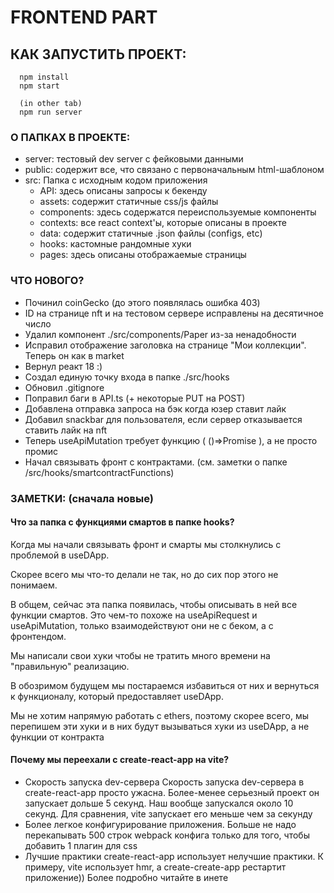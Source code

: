# FRONTEND PART

## КАК ЗАПУСТИТЬ ПРОЕКТ:

```
  npm install
  npm start

  (in other tab)
  npm run server
```

### О ПАПКАХ В ПРОЕКТЕ:

- server: тестовый dev server с фейковыми данными
- public: содержит все, что связано с первоначальным html-шаблоном
- src: Папка с исходным кодом приложения
  - API: здесь описаны запросы к бекенду
  - assets: содержит статичные css/js файлы
  - components: здесь содержатся переиспользуемые компоненты
  - contexts: все react context'ы, которые описаны в проекте
  - data: содержит статичные .json файлы (configs, etc)
  - hooks: кастомные рандомные хуки
  - pages: здесь описаны отображаемые страницы

### ЧТО НОВОГО?

- Починил coinGecko (до этого появлялась ошибка 403)
- ID на странице nft и на тестовом сервере исправлены на десятичное число
- Удалил компонент ./src/components/Paper из-за ненадобности
- Исправил отображение заголовка на странице "Мои коллекции". Теперь он как в market
- Вернул реакт 18 :)
- Создал единую точку входа в папке ./src/hooks
- Обновил .gitignore
- Поправил баги в API.ts (+ некоторые PUT на POST)
- Добавлена отправка запроса на бэк когда юзер ставит лайк
- Добавил snackbar для пользователя, если сервер отказывается ставить лайк на nft
- Теперь useApiMutation требует функцию ( ()=>Promise ), а не просто промис
- Начал связывать фронт с контрактами. (см. заметки о папке /src/hooks/smartcontractFunctions)

### ЗАМЕТКИ: (сначала новые)

#### Что за папка с функциями смартов в папке hooks?

Когда мы начали связывать фронт и смарты мы столкнулись с проблемой в useDApp.

Скорее всего мы что-то делали не так, но до сих пор этого не понимаем.

В общем, сейчас эта папка появилась, чтобы описывать в ней все функции смартов. Это чем-то похоже на useApiRequest и useApiMutation, только взаимодействуют они не с беком, а с фронтендом.

Мы написали свои хуки чтобы не тратить много времени на "правильную" реализацию.

В обозримом будущем мы постараемся избавиться от них и вернуться к функционалу, который предоставляет useDApp.

Мы не хотим напрямую работать с ethers, поэтому скорее всего, мы перепишем эти хуки и в них будут вызываться хуки из useDApp, а не функции от контракта

#### Почему мы переехали с create-react-app на vite?

* Скорость запуска dev-сервера
  Скорость запуска dev-сервера в create-react-app просто ужасна.
  Более-менее серьезный проект он запускает дольше 5 секунд. Наш вообще запускался около 10 секунд.
  Для сравнения, vite запускает его меньше чем за секунду
* Более легкое конфигурирование приложения.
  Больше не надо перекапывать 500 строк webpack конфига только для того, чтобы добавить 1 плагин для css
* Лучшие практики
  create-react-app использует нелучшие практики.
  К примеру, vite использует hmr, а create-create-app рестартит приложение))
  Более подробно читайте в инете
